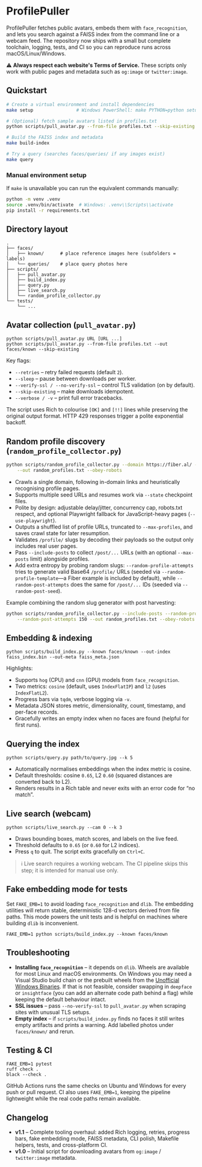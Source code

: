 # ProfilePuller

ProfilePuller fetches public avatars, embeds them with `face_recognition`, and lets you search
against a FAISS index from the command line or a webcam feed. The repository now ships with a
small but complete toolchain, logging, tests, and CI so you can reproduce runs across
macOS/Linux/Windows.

⚠️ **Always respect each website's Terms of Service.** These scripts only work with public pages
and metadata such as `og:image` or `twitter:image`.

## Quickstart

```bash
# Create a virtual environment and install dependencies
make setup                # Windows PowerShell: make PYTHON=python setup

# (Optional) fetch sample avatars listed in profiles.txt
python scripts/pull_avatar.py --from-file profiles.txt --skip-existing

# Build the FAISS index and metadata
make build-index

# Try a query (searches faces/queries/ if any images exist)
make query
```

### Manual environment setup

If `make` is unavailable you can run the equivalent commands manually:

```bash
python -m venv .venv
source .venv/bin/activate  # Windows: .venv\\Scripts\\activate
pip install -r requirements.txt
```

## Directory layout

```
.
├── faces/
│   ├── known/      # place reference images here (subfolders = labels)
│   └── queries/    # place query photos here
├── scripts/
│   ├── pull_avatar.py
│   ├── build_index.py
│   ├── query.py
│   ├── live_search.py
│   └── random_profile_collector.py
└── tests/
    └── ...
```

## Avatar collection (`pull_avatar.py`)

```
python scripts/pull_avatar.py URL [URL ...]
python scripts/pull_avatar.py --from-file profiles.txt --out faces/known --skip-existing
```

Key flags:

- `--retries` – retry failed requests (default `2`).
- `--sleep` – pause between downloads per worker.
- `--verify-ssl / --no-verify-ssl` – control TLS validation (on by default).
- `--skip-existing` – make downloads idempotent.
- `--verbose / -v` – print full error tracebacks.

The script uses Rich to colourise `[OK]` and `[!!]` lines while preserving the original output
format. HTTP 429 responses trigger a polite exponential backoff.

## Random profile discovery (`random_profile_collector.py`)

```bash
python scripts/random_profile_collector.py --domain https://fiber.al/ --max-profiles 200 \
    --out random_profiles.txt --obey-robots
```

- Crawls a single domain, following in-domain links and heuristically recognising profile pages.
- Supports multiple seed URLs and resumes work via `--state` checkpoint files.
- Polite by design: adjustable delay/jitter, concurrency cap, robots.txt respect, and optional
  Playwright fallback for JavaScript-heavy pages (`--use-playwright`).
- Outputs a shuffled list of profile URLs, truncated to `--max-profiles`, and saves crawl state for
  later resumption.
- Validates `/profile/` slugs by decoding their payloads so the output only includes real user pages.
- Pass `--include-posts` to collect `/post/...` URLs (with an optional `--max-posts` limit) alongside
  profiles.
- Add extra entropy by probing random slugs: `--random-profile-attempts` tries to generate valid
  Base64 `/profile/` URLs (seeded via `--random-profile-template`—a Fiber example is included by
  default), while `--random-post-attempts` does the same for `/post/...` IDs (seeded via
  `--random-post-seed`).

Example combining the random slug generator with post harvesting:

```bash
python scripts/random_profile_collector.py --include-posts --random-profile-attempts 250 \
    --random-post-attempts 150 --out random_profiles.txt --obey-robots
```

## Embedding & indexing

```
python scripts/build_index.py --known faces/known --out-index faiss_index.bin --out-meta faiss_meta.json
```

Highlights:

- Supports `hog` (CPU) and `cnn` (GPU) models from `face_recognition`.
- Two metrics: `cosine` (default, uses `IndexFlatIP`) and `l2` (uses `IndexFlatL2`).
- Progress bars via `tqdm`, verbose logging via `-v`.
- Metadata JSON stores metric, dimensionality, count, timestamp, and per-face records.
- Gracefully writes an empty index when no faces are found (helpful for first runs).

## Querying the index

```
python scripts/query.py path/to/query.jpg --k 5
```

- Automatically normalises embeddings when the index metric is cosine.
- Default thresholds: cosine `0.65`, L2 `0.60` (squared distances are converted back to L2).
- Renders results in a Rich table and never exits with an error code for “no match”.

## Live search (webcam)

```
python scripts/live_search.py --cam 0 --k 3
```

- Draws bounding boxes, match scores, and labels on the live feed.
- Threshold defaults to `0.65` (or `0.60` for L2 indices).
- Press `q` to quit. The script exits gracefully on `Ctrl+C`.

> ℹ️ Live search requires a working webcam. The CI pipeline skips this step; it is intended for
> manual use only.

## Fake embedding mode for tests

Set `FAKE_EMB=1` to avoid loading `face_recognition` and `dlib`. The embedding utilities will return
stable, deterministic 128-d vectors derived from file paths. This mode powers the unit tests and is
helpful on machines where building `dlib` is inconvenient.

```
FAKE_EMB=1 python scripts/build_index.py --known faces/known
```

## Troubleshooting

- **Installing `face_recognition`** – it depends on `dlib`. Wheels are available for most Linux and
  macOS environments. On Windows you may need a Visual Studio build chain or the prebuilt wheels
  from the [Unofficial Windows Binaries](https://www.lfd.uci.edu/~gohlke/pythonlibs/#dlib). If that
  is not feasible, consider swapping in `deepface` or `insightface` (you can add an alternate code
  path behind a flag) while keeping the default behaviour intact.
- **SSL issues** – pass `--no-verify-ssl` to `pull_avatar.py` when scraping sites with unusual TLS
  setups.
- **Empty index** – if `scripts/build_index.py` finds no faces it still writes empty artifacts and
  prints a warning. Add labelled photos under `faces/known/` and rerun.

## Testing & CI

```
FAKE_EMB=1 pytest
ruff check .
black --check .
```

GitHub Actions runs the same checks on Ubuntu and Windows for every push or pull request. CI also
uses `FAKE_EMB=1`, keeping the pipeline lightweight while the real code paths remain available.

## Changelog

- **v1.1** – Complete tooling overhaul: added Rich logging, retries, progress bars, fake embedding
  mode, FAISS metadata, CLI polish, Makefile helpers, tests, and cross-platform CI.
- **v1.0** – Initial script for downloading avatars from `og:image` / `twitter:image` metadata.
